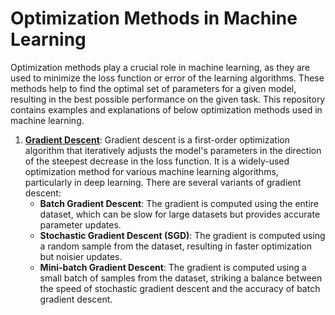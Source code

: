 # Optimization Methods in Machine Learning

Optimization methods play a crucial role in machine learning, as they are used to minimize the loss function or error of the learning algorithms. These methods help to find the optimal set of parameters for a given model, resulting in the best possible performance on the given task. This repository contains examples and explanations of below optimization methods used in machine learning.

1. [**Gradient Descent**](./gradient_descent.ipynb): Gradient descent is a first-order optimization algorithm that iteratively adjusts the model's parameters in the direction of the steepest decrease in the loss function. It is a widely-used optimization method for various machine learning algorithms, particularly in deep learning. There are several variants of gradient descent:
    - **Batch Gradient Descent**: The gradient is computed using the entire dataset, which can be slow for large datasets but provides accurate parameter updates.
    - **Stochastic Gradient Descent (SGD)**: The gradient is computed using a random sample from the dataset, resulting in faster optimization but noisier updates.
    - **Mini-batch Gradient Descent**: The gradient is computed using a small batch of samples from the dataset, striking a balance between the speed of stochastic gradient descent and the accuracy of batch gradient descent.
